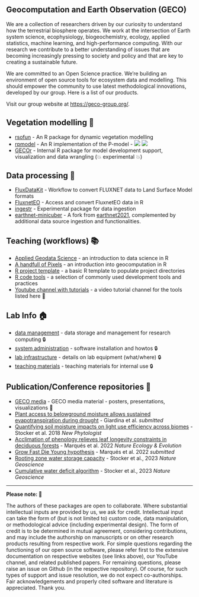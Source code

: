 ## Geocomputation and Earth Observation (GECO)

We are a collection of researchers driven by our curiosity to understand how the terrestrial biosphere operates. We work at the intersection of Earth system science, ecophysiology, biogeochemistry, ecology, applied statistics, machine learning, and high-performance computing. With our research we contribute to a better understanding of issues that are becoming increasingly pressing to society and policy and that are key to creating a sustainable future.

We are committed to an Open Science practice. We’re building an environment of open source tools for ecosystem data and modelling. This should empower the community to use latest methodological innovations, developed by our group. Here is a list of our products.

Visit our group website at https://geco-group.org/.

## Vegetation modelling :deciduous_tree:

- [rsofun](https://github.com/geco-bern/rsofun) - An R package for dynamic vegetation modelling
- [rpmodel](https://github.com/geco-bern/rpmodel) -  An R implementation of the P-model - ![](https://cranlogs.r-pkg.org/badges/grand-total/rpmodel) ![](https://www.r-pkg.org/badges/version/rpmodel)
- [GECOr](https://github.com/geco-bern/GECOr) - Internal R package for model development support, visualization and data wrangling (:boom: experimental :boom:)

## Data processing :floppy_disk:

- [FluxDataKit](https://github.com/geco-bern/FluxDataKit) - Workflow to convert FLUXNET data to Land Surface Model formats
- [FluxnetEO](https://github.com/geco-bern/FluxnetEO) - Access and convert FluxnetEO data in R
- [ingestr](https://github.com/geco-bern/ingestr) - Experimental package for data ingestion
- [earthnet-minicuber](https://github.com/geco-bern/earthnet-minicuber) - A fork from [earthnet2021](https://github.com/earthnet2021), complemented by additional data source ingestion and functionalities.

## Teaching (workflows) :books:

- [Applied Geodata Science](https://github.com/geco-bern/agds) - an introduction to data science in R
- [A handfull of Pixels](https://geco-bern.github.io/handfull_of_pixels/) - an introduction into geocomputation in R
- [R project template](https://github.com/geco-bern/R_proj_template) - a basic R template to populate project directories
- [R code tools](https://github.com/geco-bern/R_code_tools) - a selection of commonly used development tools and practices
- [Youtube channel with tutorials](https://www.youtube.com/@geco-group) - a video tutorial channel for the tools listed here :movie_camera:

## Lab Info :house:

- [data management](https://github.com/geco-bern/data_management) - data storage and management for research computing :lock:
- [system administration](https://github.com/geco-bern/system_administration) - software installation and howtos :lock:
- [lab infrastructure](https://github.com/geco-bern/lab_infrastructure) - details on lab equipment (what/where) :lock:
- [teaching materials](https://github.com/geco-bern/teaching_materials) - teaching materials for internal use :lock:

## Publication/Conference repositories :pencil:
- [GECO media](https://github.com/geco-bern/GECO_media) - GECO media material - posters, presentations, visualizations :book:
- [Plant access to belowground moisture allows sustained evapotranspiration during drought](https://github.com/geco-bern/fET) - Giardina et al. *submitted*
- [Quantifying soil moisture impacts on light use efficiency across biomes](https://github.com/geco-bern/fvar) - Stocker et al. 2018 *New Phytologist*
- [Acclimation of phenology relieves leaf longevity constraints in deciduous forests](https://github.com/geco-bern/phenoEOS) - Marqués et al. 2022 *Nature Ecology & Evolution*
- [Grow Fast Die Young hypothesis](https://github.com/geco-bern/GFDY) - Marqués et al. 2022 *submitted*
- [Rooting zone water storage capacity](https://doi.org/10.5281/zenodo.7429129) - Stocker et al., 2023 *Nature Geoscience*
- [Cumulative water deficit algorithm](https://github.com/geco-bern/cwd) - Stocker et al., 2023 *Nature Geoscience*

----

**Please note: :pray:**

The authors of these packages are open to collaborate. Where substantial intellectual inputs are provided by us, we ask for credit. Intellectual input can take the form of (but is not limited to) custom code, data manipulation, or methodological advice (including experimental design). The form of credit is to be determined in mutual agreement, considering contributions, and may include the authorship on manuscripts or on other research products resulting from respective work. For simple questions regarding the functioning of our open source software, please refer first to the extensive documentation on respective websites (see links above), our YouTube channel, and related published papers. For remaining questions, please raise an issue on Github (in the respective repository). Of course, for such types of support and issue resolution, we do not expect co-authorships. Fair acknowledgements and properly cited software and literature is appreciated. Thank you.
